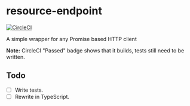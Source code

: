 # resource-endpoint
[![CircleCI](https://circleci.com/gh/ericdowell/resource-endpoint.svg?style=svg)](https://circleci.com/gh/ericdowell/resource-endpoint)

A simple wrapper for any Promise based HTTP client

**Note:** CircleCI "Passed" badge shows that it builds, tests still need to be written.

## Todo
- [ ] Write tests.
- [ ] Rewrite in TypeScript.
